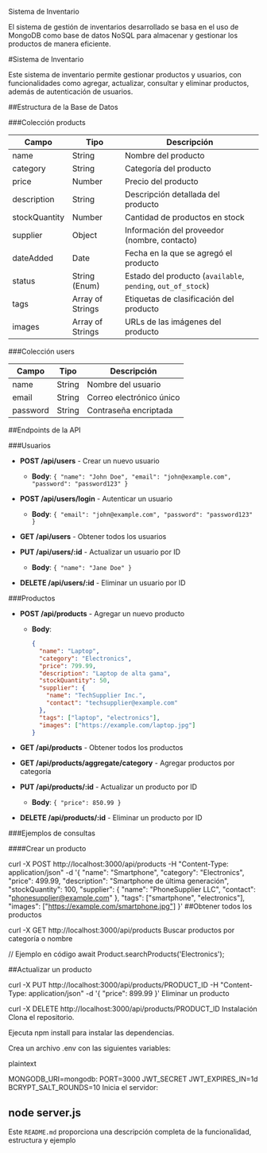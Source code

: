 Sistema de Inventario

El sistema de gestión de inventarios desarrollado se basa en el uso de MongoDB como base de datos NoSQL para almacenar y gestionar los productos de manera eficiente. 

#Sistema de Inventario

Este sistema de inventario permite gestionar productos y usuarios, con funcionalidades como agregar, actualizar, consultar y eliminar productos, además de autenticación de usuarios.

##Estructura de la Base de Datos

###Colección products

| Campo         | Tipo             | Descripción                                        |
|---------------|------------------|----------------------------------------------------|
| name          | String           | Nombre del producto                                |
| category      | String           | Categoría del producto                             |
| price         | Number           | Precio del producto                                |
| description   | String           | Descripción detallada del producto                 |
| stockQuantity | Number           | Cantidad de productos en stock                     |
| supplier      | Object           | Información del proveedor (nombre, contacto)       |
| dateAdded     | Date             | Fecha en la que se agregó el producto              |
| status        | String (Enum)    | Estado del producto (`available`, `pending`, `out_of_stock`) |
| tags          | Array of Strings | Etiquetas de clasificación del producto            |
| images        | Array of Strings | URLs de las imágenes del producto                  |

###Colección users

| Campo         | Tipo             | Descripción                        |
|---------------|------------------|------------------------------------|
| name          | String           | Nombre del usuario                |
| email         | String           | Correo electrónico único           |
| password      | String           | Contraseña encriptada             |

##Endpoints de la API

###Usuarios

- **POST /api/users** - Crear un nuevo usuario
  - **Body**: `{ "name": "John Doe", "email": "john@example.com", "password": "password123" }`
  
- **POST /api/users/login** - Autenticar un usuario
  - **Body**: `{ "email": "john@example.com", "password": "password123" }`
  
- **GET /api/users** - Obtener todos los usuarios
- **PUT /api/users/:id** - Actualizar un usuario por ID
  - **Body**: `{ "name": "Jane Doe" }`
  
- **DELETE /api/users/:id** - Eliminar un usuario por ID

###Productos

- **POST /api/products** - Agregar un nuevo producto
  - **Body**:
    ```json
    {
      "name": "Laptop",
      "category": "Electronics",
      "price": 799.99,
      "description": "Laptop de alta gama",
      "stockQuantity": 50,
      "supplier": {
        "name": "TechSupplier Inc.",
        "contact": "techsupplier@example.com"
      },
      "tags": ["laptop", "electronics"],
      "images": ["https://example.com/laptop.jpg"]
    }
    ```

- **GET /api/products** - Obtener todos los productos

- **GET /api/products/aggregate/category** - Agregar productos por categoría

- **PUT /api/products/:id** - Actualizar un producto por ID
  - **Body**: `{ "price": 850.99 }`

- **DELETE /api/products/:id** - Eliminar un producto por ID

###Ejemplos de consultas

####Crear un producto


curl -X POST http://localhost:3000/api/products -H "Content-Type: application/json" -d '{
  "name": "Smartphone",
  "category": "Electronics",
  "price": 499.99,
  "description": "Smartphone de última generación",
  "stockQuantity": 100,
  "supplier": {
    "name": "PhoneSupplier LLC",
    "contact": "phonesupplier@example.com"
  },
  "tags": ["smartphone", "electronics"],
  "images": ["https://example.com/smartphone.jpg"]
}'
##Obtener todos los productos

curl -X GET http://localhost:3000/api/products
Buscar productos por categoría o nombre

// Ejemplo en código
await Product.searchProducts('Electronics');

##Actualizar un producto


curl -X PUT http://localhost:3000/api/products/PRODUCT_ID -H "Content-Type: application/json" -d '{
  "price": 899.99
}'
Eliminar un producto

curl -X DELETE http://localhost:3000/api/products/PRODUCT_ID
Instalación
Clona el repositorio.

Ejecuta npm install para instalar las dependencias.

Crea un archivo .env con las siguientes variables:

plaintext

MONGODB_URI=mongodb:
PORT=3000
JWT_SECRET
JWT_EXPIRES_IN=1d
BCRYPT_SALT_ROUNDS=10
Inicia el servidor:

node server.js
---

Este `README.md` proporciona una descripción completa de la funcionalidad, estructura y ejemplo